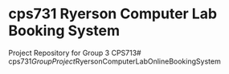 # cps731 Ryerson Computer Lab Booking System

Project Repository for Group 3 CPS713#   c p s 7 3 1 _ G r o u p P r o j e c t _ R y e r s o n C o m p u t e r L a b O n l i n e B o o k i n g S y s t e m  
 